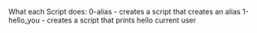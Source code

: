 What each Script does:
0-alias - creates a script that creates an alias
1-hello_you - creates a script that prints hello current user
